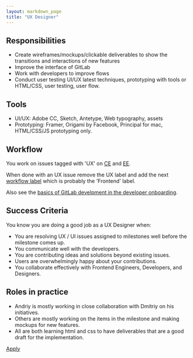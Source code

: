 ```yaml
---
layout: markdown_page
title: "UX Designer"
---
```


## Responsibilities

* Create wireframes/mockups/clickable deliverables to show the transitions and interactions of new features
* Improve the interface of GitLab
* Work with developers to improve flows
* Conduct user testing
UI/UX latest techniques, prototyping with tools or HTML/CSS, user testing, user flow.

## Tools

* UI/UX: Adobe CC, Sketch, Antetype, Web typography, assets
* Prototyping: Framer, Origami by Facebook, Principal for mac, HTML/CSS/JS prototyping only.

## Workflow

You work on issues tagged with 'UX' on [CE](https://gitlab.com/gitlab-org/gitlab-ce/issues?label_name=ux) and [EE](https://gitlab.com/gitlab-org/gitlab-ce/issues?label_name=ux).

When done with an UX issue remove the UX label and add the next [workflow label](https://gitlab.com/gitlab-org/gitlab-ce/blob/master/PROCESS.md#workflow-labels) which is probably the 'Frontend' label.

Also see the [basics of GitLab develpment in the developer onboarding](handbook/developer-onboarding/#basics-of-gitlab-development).

## Success Criteria

You know you are doing a good job as a UX Designer when:

* You are resolving UX / UI issues assigned to milestones well before the milestone comes up.
* You communicate well with the developers.
* You are contributing ideas and solutions beyond existing issues.
* Users are overwhelmingly happy about your contributions.
* You collaborate effectively with Frontend Engineers, Developers, and Designers.

## Roles in practice

* Andriy is mostly working in close collaboration with Dmitriy on his initiatives.
* Others are mostly working on the items in the milestone and making mockups for new features.
* All are both learning html and css to have deliverables that are a good draft for the implementation.

<a href="https://gitlab.workable.com/jobs/227708/candidates/new" class="btn btn-purple">Apply</a>
